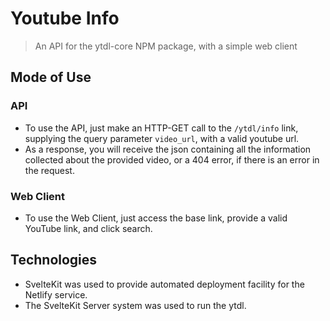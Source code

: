 # Youtube Info

> An API for the ytdl-core NPM package, with a simple web client

## Mode of Use

### API

- To use the API, just make an HTTP-GET call to the `/ytdl/info` link, supplying the query parameter `video_url`, with a valid youtube url.
- As a response, you will receive the json containing all the information collected about the provided video, or a 404 error, if there is an error in the request.

### Web Client

- To use the Web Client, just access the base link, provide a valid YouTube link, and click search.

## Technologies

- SvelteKit was used to provide automated deployment facility for the Netlify service.
- The SvelteKit Server system was used to run the ytdl.
